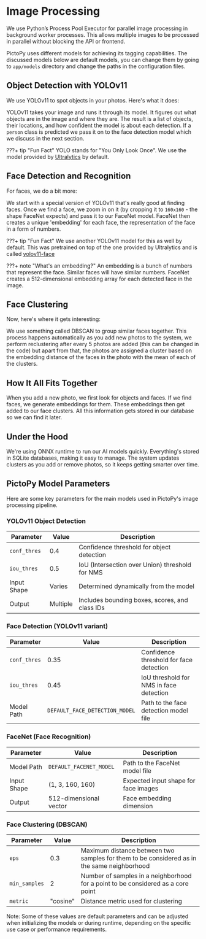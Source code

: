 # Image Processing

We use Python’s Process Pool Executor for parallel image processing in background worker processes. This allows multiple images to be processed in parallel without blocking the API or frontend.

PictoPy uses different models for achieving its tagging capabilities.
The discussed models below are default models, you can change them by going to `app/models` directory and change the paths in the configuration files.

## Object Detection with YOLOv11

We use YOLOv11 to spot objects in your photos. Here's what it does:

YOLOv11 takes your image and runs it through its model. It figures out what objects are in the image and where they are.
The result is a list of objects, their locations, and how confident the model is about each detection. If a `person` class is predicted we pass it on
to the face detection model which we discuss in the next section.

???+ tip "Fun Fact"
YOLO stands for "You Only Look Once". We use the model provided by [Ultralytics](https://github.com/ultralytics/ultralytics) by default.

## Face Detection and Recognition

For faces, we do a bit more:

We start with a special version of YOLOv11 that's really good at finding faces. Once we find a face, we zoom in on it
(by cropping it to `160x160` - the shape FaceNet expects) and pass it to our FaceNet model.
FaceNet then creates a unique 'embedding' for each face, the representation of the face in a form of numbers.

???+ tip "Fun Fact"
We use another YOLOv11 model for this as well by default. This was pretrained on top of the one provided by Ultralytics and is called
[yolov11-face](https://github.com/akanametov/yolo-face)

???+ note "What's an embedding?"
An embedding is a bunch of numbers that represent the face. Similar faces will have similar numbers. FaceNet creates a
512-dimensional embedding array for each detected face in the image.

## Face Clustering

Now, here's where it gets interesting:

We use something called DBSCAN to group similar faces together. This process happens automatically as you add new photos to the system, we perform reclustering
after every 5 photos are added (this can be changed in the code) but apart from that, the photos are assigned a cluster based on the embedding distance
of the faces in the photo with the mean of each of the clusters.

## How It All Fits Together

When you add a new photo, we first look for objects and faces. If we find faces, we generate embeddings for them. These embeddings then get added to our face clusters.
All this information gets stored in our database so we can find it later.

## Under the Hood

We're using ONNX runtime to run our AI models quickly. Everything's stored in SQLite databases, making it easy to manage.
The system updates clusters as you add or remove photos, so it keeps getting smarter over time.

## PictoPy Model Parameters

Here are some key parameters for the main models used in PictoPy's image processing pipeline.

### YOLOv11 Object Detection

| Parameter    | Value    | Description                                     |
| ------------ | -------- | ----------------------------------------------- |
| `conf_thres` | 0.4      | Confidence threshold for object detection       |
| `iou_thres`  | 0.5      | IoU (Intersection over Union) threshold for NMS |
| Input Shape  | Varies   | Determined dynamically from the model           |
| Output       | Multiple | Includes bounding boxes, scores, and class IDs  |

### Face Detection (YOLOv11 variant)

| Parameter    | Value                          | Description                             |
| ------------ | ------------------------------ | --------------------------------------- |
| `conf_thres` | 0.35                           | Confidence threshold for face detection |
| `iou_thres`  | 0.45                           | IoU threshold for NMS in face detection |
| Model Path   | `DEFAULT_FACE_DETECTION_MODEL` | Path to the face detection model file   |

### FaceNet (Face Recognition)

| Parameter   | Value                   | Description                          |
| ----------- | ----------------------- | ------------------------------------ |
| Model Path  | `DEFAULT_FACENET_MODEL` | Path to the FaceNet model file       |
| Input Shape | (1, 3, 160, 160)        | Expected input shape for face images |
| Output      | 512-dimensional vector  | Face embedding dimension             |

### Face Clustering (DBSCAN)

| Parameter     | Value    | Description                                                                                |
| ------------- | -------- | ------------------------------------------------------------------------------------------ |
| `eps`         | 0.3      | Maximum distance between two samples for them to be considered as in the same neighborhood |
| `min_samples` | 2        | Number of samples in a neighborhood for a point to be considered as a core point           |
| `metric`      | "cosine" | Distance metric used for clustering                                                        |

Note: Some of these values are default parameters and can be adjusted when initializing the models or during runtime, depending on the specific use case or performance requirements.
